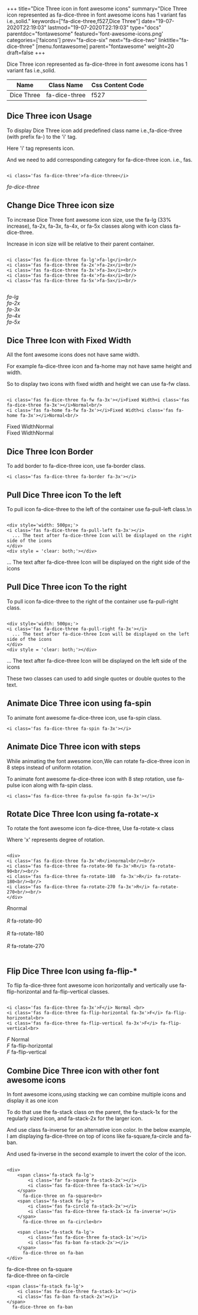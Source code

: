 +++
title="Dice Three icon in font awesome icons"
summary="Dice Three icon represented as fa-dice-three in font awesome icons has 1 variant fas i.e.,solid."
keywords=["fa-dice-three,f527,Dice Three"]
date="19-07-2020T22:19:03"
lastmod="19-07-2020T22:19:03"
type="docs"
parentdoc="fontawesome"
featured='font-awesome-icons.png'
categories=['faicons']
prev="fa-dice-six"
next="fa-dice-two"
linktitle="fa-dice-three"
[menu.fontawesome]
parent="fontawesome"
weight=20
draft=false
+++


Dice Three icon represented as fa-dice-three in font awesome icons has 1 variant fas i.e.,solid.

<div class='table-responsive'><table class='table'><thead><tr><th>Name</th><th>Class Name</th><th>Css Content Code</th></tr></thead><tbody><tr><td>Dice Three</td><td>fa-dice-three</td><td>f527</td></tr></tbody></table></div>



## Dice Three icon Usage

To display Dice Three icon add predefined class name i.e.,fa-dice-three (with prefix fa-) to the 'i' tag.

Here 'i' tag represents icon.

And we need to add corresponding category for fa-dice-three icon. i.e., fas.


```

<i class='fas fa-dice-three'>fa-dice-three</i>
```

<i class='fas fa-dice-three'>fa-dice-three</i>




## Change Dice Three icon size
To increase Dice Three font awesome icon size, use the fa-lg (33% increase), fa-2x, fa-3x, fa-4x, or fa-5x classes along with icon class fa-dice-three.

Increase in icon size will be relative to their parent container. 

```

<i class='fas fa-dice-three fa-lg'>fa-lg</i><br/>
<i class='fas fa-dice-three fa-2x'>fa-2x</i><br/>
<i class='fas fa-dice-three fa-3x'>fa-3x</i><br/>
<i class='fas fa-dice-three fa-4x'>fa-4x</i><br/>
<i class='fas fa-dice-three fa-5x'>fa-5x</i><br/>
            
```

<i class='fas fa-dice-three fa-lg'>fa-lg</i><br/>
<i class='fas fa-dice-three fa-2x'>fa-2x</i><br/>
<i class='fas fa-dice-three fa-3x'>fa-3x</i><br/>
<i class='fas fa-dice-three fa-4x'>fa-4x</i><br/>
<i class='fas fa-dice-three fa-5x'>fa-5x</i><br/>
            



## Dice Three Icon with Fixed Width 

All the font awesome icons does not have same width.

For example fa-dice-three icon and fa-home may not have same height and width.

So to display two icons with fixed width and height we can use fa-fw class.


```

<i class='fas fa-dice-three fa-fw fa-3x'></i>Fixed Width<i class='fas fa-dice-three fa-3x'></i>Normal<br/>
<i class='fas fa-home fa-fw fa-3x'></i>Fixed Width<i class='fas fa-home fa-3x'></i>Normal<br/>
```

<i class='fas fa-dice-three fa-fw fa-3x'></i>Fixed Width<i class='fas fa-dice-three fa-3x'></i>Normal<br/>
<i class='fas fa-home fa-fw fa-3x'></i>Fixed Width<i class='fas fa-home fa-3x'></i>Normal<br/>



## Dice Three Icon Border 

To add border to fa-dice-three icon, use fa-border class.


```
<i class='fas fa-dice-three fa-border fa-3x'></i>

```
<i class='fas fa-dice-three fa-border fa-3x'></i>





## Pull Dice Three icon To the left

To pull icon fa-dice-three to the left of the container use fa-pull-left class.\n

```

<div style='width: 500px;'>
<i class='fas fa-dice-three fa-pull-left fa-3x'></i>
  ... The text after fa-dice-three Icon will be displayed on the right side of the icons
</div>
<div style = 'clear: both;'></div>
```

<div style='width: 500px;'>
<i class='fas fa-dice-three fa-pull-left fa-3x'></i>
  ... The text after fa-dice-three Icon will be displayed on the right side of the icons
</div>
<div style = 'clear: both;'></div>




## Pull Dice Three icon To the right
To pull icon fa-dice-three to the right of the container use fa-pull-right class.

```

<div style='width: 500px;'>
<i class='fas fa-dice-three fa-pull-right fa-3x'></i>
  ... The text after fa-dice-three Icon will be displayed on the left side of the icons
</div>
<div style = 'clear: both;'></div>
```

<div style='width: 500px;'>
<i class='fas fa-dice-three fa-pull-right fa-3x'></i>
  ... The text after fa-dice-three Icon will be displayed on the left side of the icons
</div>
<div style = 'clear: both;'></div>

These two classes can used to add single quotes or double quotes to the text.


## Animate Dice Three icon using fa-spin
To animate font awesome fa-dice-three icon, use fa-spin class.

```
<i class='fas fa-dice-three fa-spin fa-3x'></i>
```
<i class='fas fa-dice-three fa-spin fa-3x'></i>




## Animate Dice Three icon with steps
While animating the font awesome icon,We can rotate fa-dice-three icon in 8 steps instead of uniform rotation.

To animate font awesome fa-dice-three icon with 8 step rotation, use fa-pulse icon along with fa-spin class.


```
<i class='fas fa-dice-three fa-pulse fa-spin fa-3x'></i>

```
<i class='fas fa-dice-three fa-pulse fa-spin fa-3x'></i>





## Rotate Dice Three Icon using fa-rotate-x
To rotate the font awesome icon fa-dice-three, Use fa-rotate-x class

Where 'x' represents degree of rotation.


```

<div>
<i class='fas fa-dice-three fa-3x'>R</i>normal<br/><br/>
<i class='fas fa-dice-three fa-rotate-90 fa-3x'>R</i> fa-rotate-90<br/><br/> 
<i class='fas fa-dice-three fa-rotate-180  fa-3x'>R</i> fa-rotate-180<br/><br/> 
<i class='fas fa-dice-three fa-rotate-270 fa-3x'>R</i> fa-rotate-270<br/><br/>
</div>
```

<div>
<i class='fas fa-dice-three fa-3x'>R</i>normal<br/><br/>
<i class='fas fa-dice-three fa-rotate-90 fa-3x'>R</i> fa-rotate-90<br/><br/> 
<i class='fas fa-dice-three fa-rotate-180  fa-3x'>R</i> fa-rotate-180<br/><br/> 
<i class='fas fa-dice-three fa-rotate-270 fa-3x'>R</i> fa-rotate-270<br/><br/>
</div>




## Flip Dice Three Icon using fa-flip-*
To flip fa-dice-three font awesome icon horizontally and vertically use fa-flip-horizontal and fa-flip-vertical classes. 

```

<i class='fas fa-dice-three fa-3x'>F</i> Normal <br>
<i class='fas fa-dice-three fa-flip-horizontal fa-3x'>F</i> fa-flip-horizontal<br>
<i class='fas fa-dice-three fa-flip-vertical fa-3x'>F</i> fa-flip-vertical<br>
```

<i class='fas fa-dice-three fa-3x'>F</i> Normal <br>
<i class='fas fa-dice-three fa-flip-horizontal fa-3x'>F</i> fa-flip-horizontal<br>
<i class='fas fa-dice-three fa-flip-vertical fa-3x'>F</i> fa-flip-vertical<br>




## Combine Dice Three icon with other font awesome icons
In font awesome icons,using stacking we can combine multiple icons and display it as one icon 

To do that use the fa-stack class on the parent, the fa-stack-1x for the regularly sized icon, and fa-stack-2x for the larger icon.

And use class fa-inverse for an alternative icon color. 
In the below example, I am displaying fa-dice-three on top of icons like fa-square,fa-circle and fa-ban.

And used fa-inverse in the second example to invert the color of the icon.

```

<div>
    <span class='fa-stack fa-lg'>
        <i class='far fa-square fa-stack-2x'></i>
        <i class='fas fa-dice-three fa-stack-1x'></i>
    </span>
      fa-dice-three on fa-square<br>
    <span class='fa-stack fa-lg'>
        <i class='fas fa-circle fa-stack-2x'></i>
        <i class='fas fa-dice-three fa-stack-1x fa-inverse'></i>
    </span>
      fa-dice-three on fa-circle<br>

    <span class='fa-stack fa-lg'>
        <i class='fas fa-dice-three fa-stack-1x'></i>
        <i class='fas fa-ban fa-stack-2x'></i>
    </span>
      fa-dice-three on fa-ban
</div>
```

<div>
    <span class='fa-stack fa-lg'>
        <i class='far fa-square fa-stack-2x'></i>
        <i class='fas fa-dice-three fa-stack-1x'></i>
    </span>
      fa-dice-three on fa-square<br>
    <span class='fa-stack fa-lg'>
        <i class='fas fa-circle fa-stack-2x'></i>
        <i class='fas fa-dice-three fa-stack-1x fa-inverse'></i>
    </span>
      fa-dice-three on fa-circle<br>

    <span class='fa-stack fa-lg'>
        <i class='fas fa-dice-three fa-stack-1x'></i>
        <i class='fas fa-ban fa-stack-2x'></i>
    </span>
      fa-dice-three on fa-ban
</div>






